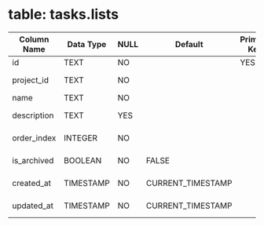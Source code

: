 # table: tasks.lists

| Column Name | Data Type | NULL |      Default      | Primary Key | Foreign Key  | Unique | Check Constraint |    Description     |
| ----------- | --------- | ---- | ----------------- | ----------- | ------------ | ------ | ---------------- | ------------------ |
| id          | TEXT      | NO   |                   | YES         |              | YES    |                  | List ID            |
| project_id  | TEXT      | NO   |                   |             | projects(id) |        |                  | Parent project ID  |
| name        | TEXT      | NO   |                   |             |              |        |                  | List name          |
| description | TEXT      | YES  |                   |             |              |        |                  | List description   |
| order_index | INTEGER   | NO   |                   |             |              |        |                  | Display order      |
| is_archived | BOOLEAN   | NO   | FALSE             |             |              |        |                  | Archive status     |
| created_at  | TIMESTAMP | NO   | CURRENT_TIMESTAMP |             |              |        |                  | Creation timestamp |
| updated_at  | TIMESTAMP | NO   | CURRENT_TIMESTAMP |             |              |        |                  | Update timestamp   |
